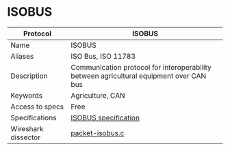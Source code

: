 # ISOBUS

| Protocol | ISOBUS |
|---|---|
| Name | ISOBUS |
| Aliases | ISO Bus, ISO 11783 |
| Description | Communication protocol for interoperability between agricultural equipment over CAN bus |
| Keywords | Agriculture, CAN |
| Access to specs | Free |
| Specifications | [ISOBUS specification](https://www.isobus.net/isobus/) |
| Wireshark dissector | [packet-isobus.c](https://github.com/wireshark/wireshark/blob/master/epan/dissectors/packet-isobus.c) |


